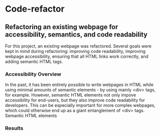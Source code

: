 # Code-refactor

## Refactoring an existing webpage for accessibility, semantics, and code readability

For this project, an existing webpage was refactored. Several goals were kept in mind during refactoring: improving code readability, improving webpage accessibility, ensuring that all HTML links work correctly, and adding semantic HTML tags.

### Accessibility Overview

In the past, it has been entirely possible to write webpages in HTML while using minimal amounts of semantic elements - by using mainly &lt;div&gt; tags, for example. However, semantic HTML elements not only impove accessibility for end-users, but they also improve code readability for developers. This can be especially important for more complex webpages, which could otherwise end up as a giant entanglement of &lt;div&gt; tags.
Semantic HTML elements 
### Results

